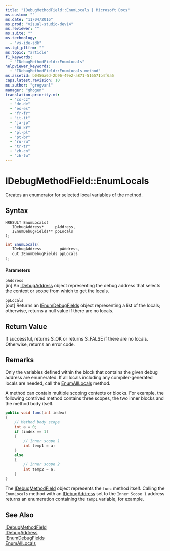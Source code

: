 ```yaml
---
title: "IDebugMethodField::EnumLocals | Microsoft Docs"
ms.custom: ""
ms.date: "11/04/2016"
ms.prod: "visual-studio-dev14"
ms.reviewer: ""
ms.suite: ""
ms.technology: 
  - "vs-ide-sdk"
ms.tgt_pltfrm: ""
ms.topic: "article"
f1_keywords: 
  - "IDebugMethodField::EnumLocals"
helpviewer_keywords: 
  - "IDebugMethodField::EnumLocals method"
ms.assetid: b0456a6d-2b96-49e2-a871-516571b4f6a5
caps.latest.revision: 10
ms.author: "gregvanl"
manager: "ghogen"
translation.priority.mt: 
  - "cs-cz"
  - "de-de"
  - "es-es"
  - "fr-fr"
  - "it-it"
  - "ja-jp"
  - "ko-kr"
  - "pl-pl"
  - "pt-br"
  - "ru-ru"
  - "tr-tr"
  - "zh-cn"
  - "zh-tw"
---
```

# IDebugMethodField::EnumLocals
Creates an enumerator for selected local variables of the method.  
  
## Syntax  
  
```cpp#  
HRESULT EnumLocals(   
   IDebugAddress*     pAddress,  
   IEnumDebugFields** ppLocals  
);  
```  
  
```c#  
int EnumLocals(  
   IDebugAddress        pAddress,   
   out IEnumDebugFields ppLocals  
);  
```  
  
#### Parameters  
 `pAddress`  
 [in] An [IDebugAddress](../../../extensibility/debugger/reference/idebugaddress.md) object representing the debug address that selects the context or scope from which to get the locals.  
  
 `ppLocals`  
 [out] Returns an [IEnumDebugFields](../../../extensibility/debugger/reference/ienumdebugfields.md) object representing a list of the locals; otherwise, returns a null value if there are no locals.  
  
## Return Value  
 If successful, returns S_OK or returns S_FALSE if there are no locals. Otherwise, returns an error code.  
  
## Remarks  
 Only the variables defined within the block that contains the given debug address are enumerated. If all locals including any compiler-generated locals are needed, call the [EnumAllLocals](../../../extensibility/debugger/reference/idebugmethodfield-enumalllocals.md) method.  
  
 A method can contain multiple scoping contexts or blocks. For example, the following contrived method contains three scopes, the two inner blocks and the method body itself.  
  
```c#  
public void func(int index)  
{  
    // Method body scope  
    int a = 0;  
    if (index == 1)  
    {  
        // Inner scope 1  
        int temp1 = a;  
    }  
    else  
    {  
        // Inner scope 2  
        int temp2 = a;  
    }  
}  
```  
  
 The [IDebugMethodField](../../../extensibility/debugger/reference/idebugmethodfield.md) object represents the `func` method itself. Calling the `EnumLocals` method with an [IDebugAddress](../../../extensibility/debugger/reference/idebugaddress.md) set to the `Inner Scope 1` address returns an enumeration containing the `temp1` variable, for example.  
  
## See Also  
 [IDebugMethodField](../../../extensibility/debugger/reference/idebugmethodfield.md)   
 [IDebugAddress](../../../extensibility/debugger/reference/idebugaddress.md)   
 [IEnumDebugFields](../../../extensibility/debugger/reference/ienumdebugfields.md)   
 [EnumAllLocals](../../../extensibility/debugger/reference/idebugmethodfield-enumalllocals.md)